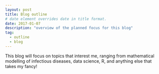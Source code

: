 ```yaml
---
layout: post
title: Blog outline
# date element overrides date in title format.
date: 2017-01-07
description: "overview of the planned focus for this blog"
tag:
  - outline
  - blog
---
```


This blog will focus on topics that interest me, ranging from mathematical modelling of infectious diseases, data science, R, and anything else that takes my fancy!
